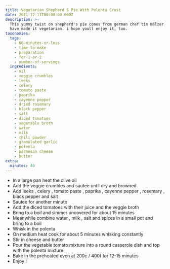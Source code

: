 ```yaml
---
title: Vegetarian Shepherd S Pie With Polenta Crust
date: 2011-12-11T00:00:00.000Z
description: >-
  This yummy twist on shepherd's pie comes from german chef tim mälzer, but i
  have made it vegetarian. i hope youll enjoy it, too.
taxonomies:
  tags:
    - 60-minutes-or-less
    - time-to-make
    - preparation
    - for-1-or-2
    - number-of-servings
  ingredients:
    - oil
    - veggie crumbles
    - leeks
    - celery
    - tomato paste
    - paprika
    - cayenne pepper
    - dried rosemary
    - black pepper
    - salt
    - diced tomatoes
    - vegetable broth
    - water
    - milk
    - chili powder
    - granulated garlic
    - polenta
    - parmesan cheese
    - butter
extra:
  minutes: 40
---
```

 - In a large pan heat the olive oil
 - Add the veggie crumbles and sautee until dry and browned
 - Add leeks , celery , tomato paste , paprika , cayenne pepper , rosemary , black pepper and salt
 - Sautee for another minute
 - Add the diced tomatoes with their juice and the veggie broth
 - Bring to a boil and simmer uncovered for about 15 minutes
 - Meanwhile combine water , milk , salt and spices in a small pot and bring to a boil
 - Whisk in the polenta
 - On medium heat cook for about 5 minutes whisking constantly
 - Stir in cheese and butter
 - Pour the vegetable tomato mixture into a round casserole dish and top with the polenta mixture
 - Bake in the preheated oven at 200c / 400f for 12-15 minutes
 - Enjoy !

